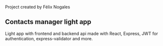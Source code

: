 Project created by Félix Nogales

## Contacts manager light app

Light app with frontend and backend api made with React, Express, JWT for authentication, express-validator and more.


